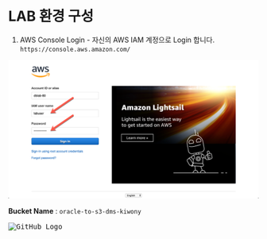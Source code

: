 # LAB 환경 구성

1. AWS Console Login - 자신의 AWS IAM 계정으로 Login 합니다. 
`https://console.aws.amazon.com/`

<kbd> ![GitHub Logo](images/2-login.png) </kbd>


**Bucket Name** : `oracle-to-s3-dms-kiwony`

<kbd> ![GitHub Logo](images/1.png) </kbd>